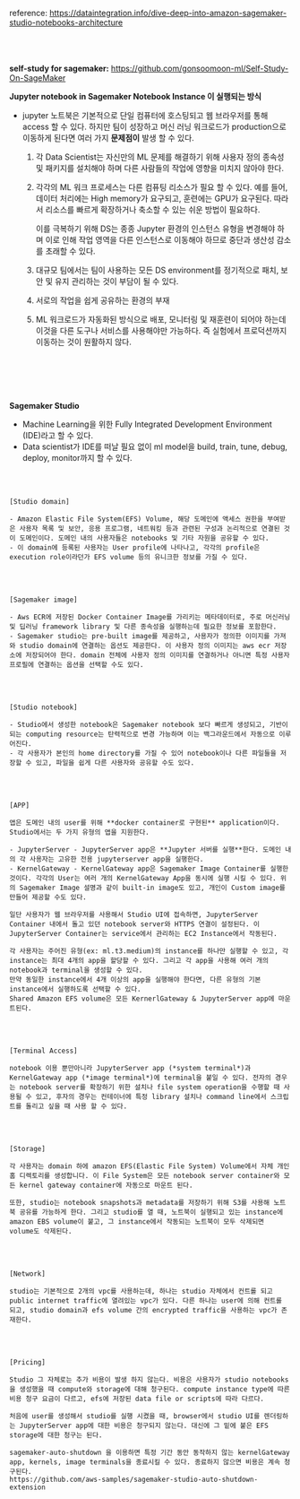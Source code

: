 reference: https://dataintegration.info/dive-deep-into-amazon-sagemaker-studio-notebooks-architecture
<br/>
<br/>
<br/>
<br/>


**self-study for sagemaker:** 
https://github.com/gonsoomoon-ml/Self-Study-On-SageMaker


**Jupyter notebook in Sagemaker Notebook Instance 이 실행되는 방식**

- jupyter 노트북은 기본적으로 단일 컴퓨터에 호스팅되고 웹 브라우저를 통해 access 할 수 있다. 하지만 팀이 성장하고 머신 러닝 워크로드가 production으로 이동하게 된다면 여러 가지 **문제점이** 발생 할 수 있다.
    1. 각 Data Scientist는 자신만의 ML 문제를 해결하기 위해 사용자 정의 종속성 및 패키지를 설치해야 하며 다른 사람들의 작업에 영향을 미치지 않아야 한다.
    2. 각각의 ML 워크 프로세스는 다른 컴퓨팅 리소스가 필요 할 수 있다. 예를 들어, 데이터 처리에는 High memory가 요구되고, 훈련에는 GPU가 요구된다. 따라서 리소스를 빠르게 확장하거나 축소할 수 있는 쉬운 방법이 필요하다. 
        
        이를 극복하기 위해 DS는 종종 Jupyter 환경의 인스턴스 유형을 변경해야 하며 이로 인해 작업 영역을 다른 인스턴스로 이동해야 하므로 중단과 생산성 감소를 초래할 수 있다. 
        
    3. 대규모 팀에서는 팀이 사용하는 모든 DS environment를 정기적으로 패치, 보안 및 유지 관리하는 것이 부담이 될 수 있다. 
    4. 서로의 작업을 쉽게 공유하는 환경의 부재 
    5. ML 워크로드가 자동화된 방식으로 배포, 모니터링 및 재훈련이 되어야 하는데 이것을 다른 도구나 서비스를 사용해야만 가능하다. 즉 실험에서 프로덕션까지 이동하는 것이 원활하지 않다.
<br/>
<br/>
<br/>
<br/>

**Sagemaker Studio**

- Machine Learning을 위한 Fully Integrated Development Environment (IDE)라고 할 수 있다.
- Data scientist가 IDE를 떠날 필요 없이 ml model을 build, train, tune, debug, deploy, monitor까지 할 수 있다.
<br/>
<br/>

    
    [Studio domain]
    
    - Amazon Elastic File System(EFS) Volume, 해당 도메인에 액세스 권한을 부여받은 사용자 목록 및 보안, 응용 프로그램, 네트워킹 등과 관련된 구성과 논리적으로 연결된 것이 도메인이다. 도메인 내의 사용자들은 notebooks 및 기타 자원을 공유할 수 있다.
    - 이 domain에 등록된 사용자는 User profile에 나타나고, 각각의 profile은 execution role이라던가 EFS volume 등의 유니크한 정보를 가질 수 있다.
<br/>
<br/>

    [Sagemaker image]
    
    - Aws ECR에 저장된 Docker Container Image를 가리키는 메타데이터로, 주로 머신러닝 및 딥러닝 framework library 및 다른 종속성을 실행하는데 필요한 정보를 포함한다.
    - Sagemaker studio는 pre-built image를 제공하고, 사용자가 정의한 이미지를 가져와 studio domain에 연결하는 옵션도 제공한다. 이 사용자 정의 이미지는 aws ecr 저장소에 저장되어야 한다. domain 전체에 사용자 정의 이미지를 연결하거나 아니면 특정 사용자 프로필에 연결하는 옵션을 선택할 수도 있다.
<br/>
<br/>

    [Studio notebook]
    
    - Studio에서 생성한 notebook은 Sagemaker notebook 보다 빠르게 생성되고, 기반이 되는 computing resource는 탄력적으로 변경 가능하며 이는 백그라운드에서 자동으로 이루어진다.
    - 각 사용자가 본인의 home directory를 가질 수 있어 notebook이나 다른 파일들을 저장할 수 있고, 파일을 쉽게 다른 사용자와 공유할 수도 있다.
<br/>
<br/>

    [APP]
    
    앱은 도메인 내의 user를 위해 **docker container로 구현된** application이다. Studio에서는 두 가지 유형의 앱을 지원한다. 
    
    - JupyterServer - JupyterServer app은 **Jupyter 서버를 실행**한다. 도메인 내의 각 사용자는 고유한 전용 jupyterserver app을 실행한다.
    - KernelGateway - KernelGateway app은 Sagemaker Image Container를 실행한 것이다. 각각의 User는 여러 개의 KernelGateway App을 동시에 실행 시킬 수 있다. 위의 Sagemaker Image 설명과 같이 built-in image도 있고, 개인이 Custom image를 만들어 제공할 수도 있다.

    일단 사용자가 웹 브라우저를 사용해서 Studio UI에 접속하면, JupyterServer Container 내에서 돌고 있던 notebook server와 HTTPS 연결이 설정된다. 이 JupyterServer Container는 service에서 관리하는 EC2 Instance에서 작동된다. 
    
    각 사용자는 주어진 유형(ex: ml.t3.medium)의 instance를 하나만 실행할 수 있고, 각 instance는 최대 4개의 app을 할당할 수 있다. 그리고 각 app을 사용해 여러 개의 notebook과 terminal을 생성할 수 있다. 
    만약 동일한 instance에서 4개 이상의 app을 실행해야 한다면, 다른 유형의 기본 instance에서 실행하도록 선택할 수 있다. 
    Shared Amazon EFS volume은 모든 KernerlGateway & JupyterServer app에 마운트된다. 
<br/>
<br/>

    [Terminal Access]
    
    notebook 이용 뿐만아니라 JupyterServer app (*system terminal*)과 KernelGateway app (*image terminal*)에 terminal을 붙일 수 있다. 전자의 경우는 notebook server를 확장하기 위한 설치나 file system operation을 수행할 때 사용될 수 있고, 후자의 경우는 컨테이너에 특정 library 설치나 command line에서 스크립트를 돌리고 싶을 때 사용 할 수 있다. 
<br/>
<br/>

    [Storage]
    
    각 사용자는 domain 하에 amazon EFS(Elastic File System) Volume에서 자체 개인 홈 디렉토리를 생성합니다. 이 File System은 모든 notebook server container와 모든 kernel gateway container에 자동으로 마운트 된다.
    
    또한, studio는 notebook snapshots과 metadata를 저장하기 위해 S3를 사용해 노트북 공유를 가능하게 한다. 그리고 studio를 열 때, 노트북이 실행되고 있는 instance에 amazon EBS volume이 붙고, 그 instance에서 작동되는 노트북이 모두 삭제되면 volume도 삭제된다. 
<br/>
<br/>

    [Network]
    
    studio는 기본적으로 2개의 vpc를 사용하는데, 하나는 studio 자체에서 컨트롤 되고 public internet traffic에 열려있는 vpc가 있다. 다른 하나는 user에 의해 컨트롤 되고, studio domain과 efs volume 간의 encrypted traffic을 사용하는 vpc가 존재한다. 
<br/>
<br/>

    [Pricing]
    
    Studio 그 자체로는 추가 비용이 발생 하지 않는다. 비용은 사용자가 studio notebooks을 생성했을 때 compute와 storage에 대해 청구된다. compute instance type에 따른 비용 청구 요금이 다르고, efs에 저장된 data file or scripts에 따라 다르다. 
    
    처음에 user를 생성해서 studio를 실행 시켰을 때, browser에서 studio UI를 렌더링하는 JupyterServer app에 대한 비용은 청구되지 않는다. 대신에 그 밑에 붙은 EFS storage에 대한 청구는 된다. 
    
    sagemaker-auto-shutdown 을 이용하면 특정 기간 동안 동작하지 않는 kernelGateway app, kernels, image terminals을 종료시킬 수 있다. 종료하지 않으면 비용은 계속 청구된다. 
    https://github.com/aws-samples/sagemaker-studio-auto-shutdown-extension
    